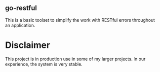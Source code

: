 ## go-restful

This is a basic toolset to simplify the work with RESTful errors throughout an application.

# Disclaimer

This project is in production use in some of my larger projects. In our experience, the system is very stable.
